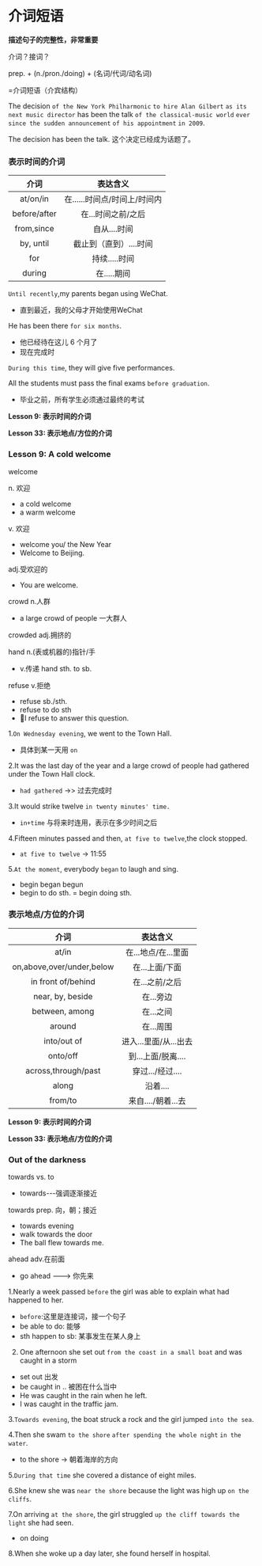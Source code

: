 # 介词短语

**描述句子的完整性，非常重要**

介词？接词？

prep. + (n./pron./doing)
      + (名词/代词/动名词)

=介词短语（介宾结构）

The decision `of the New York Philharmonic` `to hire Alan Gilbert` `as its next music director` has been the talk `of the classical-music world` `ever since the sudden announcement` `of his appointment` `in 2009`.

The decision has been the talk. 这个决定已经成为话题了。

### 表示时间的介词
|介词|表达含义|
|:-:|:-:|
|at/on/in|在......时间点/时间上/时间内|
|before/after|在...时间之前/之后|
|from,since|自从....时间|
|by, until|截止到（直到）....时间|
|for|持续.....时间|
|during|在.....期间|

`Until recently`,my parents began using WeChat.
* 直到最近，我的父母才开始使用WeChat

He has been there `for six months`.
* 他已经待在这儿 6 个月了
* 现在完成时

`During this time`, they will give five performances.

All the students must pass the final exams `before graduation`.
* 毕业之前，所有学生必须通过最终的考试

**Lesson 9: 表示时间的介词**

**Lesson 33: 表示地点/方位的介词**

### Lesson 9: A cold welcome

welcome

n. 欢迎
* a cold welcome
* a warm welcome

v. 欢迎
* welcome you/ the New Year
* Welcome to Beijing.

adj.受欢迎的
* You are welcome.

crowd n.人群
* a large crowd of people 一大群人

crowded adj.拥挤的

hand    n.(表或机器的)指针/手
* v.传递  hand sth. to sb.

refuse v.拒绝
* refuse sb./sth.
* refuse to do sth
* I refuse to answer this question.

1.`On Wednesday evening`, we went to the Town Hall.
* 具体到某一天用 `on`

2.It was the last day of the year and a large crowd of people had gathered under the Town Hall clock.
* `had gathered` ->> 过去完成时

3.It would strike twelve `in twenty minutes' time.`
* `in+time` 与将来时连用，表示在多少时间之后

4.Fifteen minutes passed and then, `at five to twelve`,the clock stopped.
* `at five to twelve` -> 11:55

5.`At the moment`, everybody `began` to laugh and sing.
* begin   began   begun
* begin to do sth. = begin doing sth.

### 表示地点/方位的介词
|介词|表达含义|
|:-:|:-:|
|at/in|在...地点/在...里面|
|on,above,over/under,below|在...上面/下面|
|in front of/behind|在...之前/之后|
|near, by, beside|在...旁边|
|between, among|在...之间|
|around|在...周围|
|into/out of|进入...里面/从...出去|
|onto/off|到...上面/脱离....|
|across,through/past|穿过.../经过....|
|along|沿着....|
|from/to|来自..../朝着...去|

**Lesson 9: 表示时间的介词**

**Lesson 33: 表示地点/方位的介词**

### Out of the darkness

towards vs. to
* towards---强调逐渐接近

towards prep. 向，朝；接近
* towards evening
* walk towards the door
* The ball flew towards me.

ahead adv.在前面
* go ahead ---> 你先来

1.Nearly a week passed `before` the girl was able to explain what had happened to her.
* `before`:这里是连接词，接一个句子
* be able to do: 能够
* sth happen to sb: 某事发生在某人身上

2. One afternoon she set out `from the coast in a small boat` and was caught in a storm
* set out 出发
* be caught in .. 被困在什么当中
* He was caught in the rain when he left.
* I was caught in the traffic jam.

3.`Towards evening`, the boat struck a rock and the girl jumped `into the sea`.

4.Then she swam `to the shore` `after spending the whole night` `in the water`.
* to the shore -> 朝着海岸的方向

5.`During that time` she covered a distance of eight miles.

6.She knew she was `near the shore` because the light was high up `on the cliffs`.

7.On arriving `at the shore`, the girl struggled `up the cliff towards the light` she had seen.
* on doing

8.When she woke up a day later, she found herself in hospital.